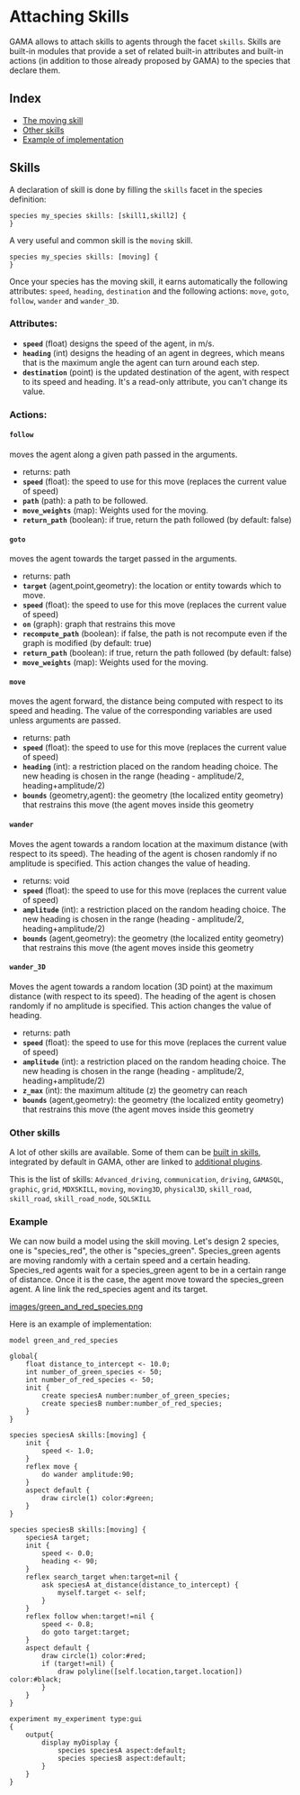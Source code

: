 # Attaching Skills

GAMA allows to attach skills to agents through the facet `skills`. Skills are built-in modules that provide a set of related built-in attributes and built-in actions (in addition to those already proposed by GAMA) to the species that declare them.

## Index

* [The moving skill](#the-moving-skill)
* [Other skills](#other-skills)
* [Example of implementation](#example-of-implementation)

## Skills

A declaration of skill is done by filling the `skills` facet in the species definition:

```
species my_species skills: [skill1,skill2] {
}
```

A very useful and common skill is the `moving` skill.

```
species my_species skills: [moving] {
}
```

Once your species has the moving skill, it earns automatically the following attributes: `speed`, `heading`, `destination` and the following actions: `move`, `goto`, `follow`, `wander` and `wander_3D`.

### Attributes:

* **`speed`** (float) designs the speed of the agent, in m/s.
* **`heading`** (int) designs the heading of an agent in degrees, which means that is the maximum angle the agent can turn around each step.
* **`destination`** (point) is the updated destination of the agent, with respect to its speed and heading. It's a read-only attribute, you can't change its value.

### Actions:

#### **`follow`**
moves the agent along a given path passed in the arguments.

* returns: path 			
* **`speed`** (float): the speed to use for this move (replaces the current value of speed) 			
* **`path`** (path): a path to be followed. 			
* **`move_weights`** (map): Weights used for the moving. 			
* **`return_path`** (boolean): if true, return the path followed (by default: false)  
	 
#### **`goto`**
moves the agent towards the target passed in the arguments.

* returns: path 			
* **`target`** (agent,point,geometry): the location or entity towards which to move. 			
* **`speed`** (float): the speed to use for this move (replaces the current value of speed) 			
* **`on`** (graph): graph that restrains this move 			
* **`recompute_path`** (boolean): if false, the path is not recompute even if the graph is modified (by default: true) 			
* **`return_path`** (boolean): if true, return the path followed (by default: false) 			
* **`move_weights`** (map): Weights used for the moving.  
	 
#### **`move`**
moves the agent forward, the distance being computed with respect to its speed and heading. The value of the corresponding variables are used unless arguments are passed.

* returns: path 			
* **`speed`** (float): the speed to use for this move (replaces the current value of speed) 			
* **`heading`** (int): a restriction placed on the random heading choice. The new heading is chosen in the range (heading - amplitude/2, heading+amplitude/2) 			
* **`bounds`** (geometry,agent): the geometry (the localized entity geometry) that restrains this move (the agent moves inside this geometry  
	 
#### **`wander`**
Moves the agent towards a random location at the maximum distance (with respect to its speed). The heading of the agent is chosen randomly if no amplitude is specified. This action changes the value of heading.

* returns: void 			
* **`speed`** (float): the speed to use for this move (replaces the current value of speed) 			
* **`amplitude`** (int): a restriction placed on the random heading choice. The new heading is chosen in the range (heading - amplitude/2, heading+amplitude/2) 			
* **`bounds`** (agent,geometry): the geometry (the localized entity geometry) that restrains this move (the agent moves inside this geometry  
	 
#### **`wander_3D`**
Moves the agent towards a random location (3D point) at the maximum distance (with respect to its speed). The heading of the agent is chosen randomly if no amplitude is specified. This action changes the value of heading.

* returns: path 			
* **`speed`** (float): the speed to use for this move (replaces the current value of speed) 			
* **`amplitude`** (int): a restriction placed on the random heading choice. The new heading is chosen in the range (heading - amplitude/2, heading+amplitude/2) 			
* **`z_max`** (int): the maximum altitude (z) the geometry can reach 			
* **`bounds`** (agent,geometry): the geometry (the localized entity geometry) that restrains this move (the agent moves inside this geometry	

### Other skills

A lot of other skills are available. Some of them can be [built in skills](https://github.com/gama-platform/gama/wiki/Content\References\GAMLReferences\BuiltInSkills.md), integrated by default in GAMA, other are linked to [additional plugins](https://github.com/gama-platform/gama/wiki/Content\References\Extension.md).

This is the list of skills:
`Advanced_driving`, `communication`, `driving`, `GAMASQL`, `graphic`, `grid`, `MDXSKILL`, `moving`, `moving3D`, `physical3D`, `skill_road`, `skill_road`, `skill_road_node`, `SQLSKILL`

### Example

We can now build a model using the skill moving. Let's design 2 species, one is "species_red", the other is "species_green". 
Species_green agents are moving randomly with a certain speed and a certain heading.
Species_red agents wait for a species_green agent to be in a certain range of distance. Once it is the case, the agent move toward the species_green agent. A line link the red_species agent and its target.

[images/green_and_red_species.png](images/green_and_red_species.png) 

Here is an example of implementation:

```
model green_and_red_species

global{
	float distance_to_intercept <- 10.0;
	int number_of_green_species <- 50;
	int number_of_red_species <- 50;
	init {
		create speciesA number:number_of_green_species;
		create speciesB number:number_of_red_species;
	}
}

species speciesA skills:[moving] {
	init {
		speed <- 1.0;
	}
	reflex move {
		do wander amplitude:90;
	}
	aspect default {
		draw circle(1) color:#green;
	}
}

species speciesB skills:[moving] {
	speciesA target;
	init {
		speed <- 0.0;
		heading <- 90;
	}
	reflex search_target when:target=nil {
		ask speciesA at_distance(distance_to_intercept) {
			myself.target <- self;
		}
	}
	reflex follow when:target!=nil {
		speed <- 0.8;
		do goto target:target;
	}
	aspect default {
		draw circle(1) color:#red;
		if (target!=nil) {
			draw polyline([self.location,target.location]) color:#black;
		}
	}
}

experiment my_experiment type:gui
{
	output{
		display myDisplay {
			species speciesA aspect:default;
			species speciesB aspect:default;
		}
	}
}
```